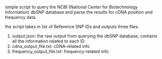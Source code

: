simple script to query the NCBI (National Center for Biotechnology Information) dbSNP database and parse the results for cDNA position and frequency data.

the script takes in list of Reference SNP IDs and outputs three files:
1. output.json: the raw output from querying the dbSNP database, contains all the information related to each ID
2. cdna_output_file.txt: cDNA-related info
3. frequency_output_file.txt: frequency-related info
